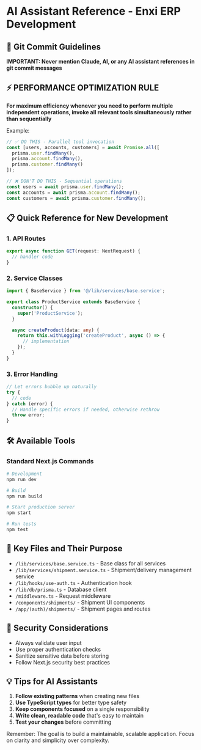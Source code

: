 # AI Assistant Reference - Enxi ERP Development

## 🚫 Git Commit Guidelines
**IMPORTANT: Never mention Claude, AI, or any AI assistant references in git commit messages**

## ⚡ PERFORMANCE OPTIMIZATION RULE
**For maximum efficiency whenever you need to perform multiple independent operations, invoke all relevant tools simultaneously rather than sequentially**

Example:
```typescript
// ✅ DO THIS - Parallel tool invocation
const [users, accounts, customers] = await Promise.all([
  prisma.user.findMany(),
  prisma.account.findMany(), 
  prisma.customer.findMany()
]);

// ❌ DON'T DO THIS - Sequential operations
const users = await prisma.user.findMany();
const accounts = await prisma.account.findMany();
const customers = await prisma.customer.findMany();
```

## 📋 Quick Reference for New Development

### 1. API Routes
```typescript
export async function GET(request: NextRequest) {
  // handler code
}
```

### 2. Service Classes
```typescript
import { BaseService } from '@/lib/services/base.service';

export class ProductService extends BaseService {
  constructor() {
    super('ProductService');
  }

  async createProduct(data: any) {
    return this.withLogging('createProduct', async () => {
      // implementation
    });
  }
}
```

### 3. Error Handling
```typescript
// Let errors bubble up naturally
try {
  // code
} catch (error) {
  // Handle specific errors if needed, otherwise rethrow
  throw error;
}
```

## 🛠️ Available Tools

### Standard Next.js Commands
```bash
# Development
npm run dev

# Build
npm run build

# Start production server
npm start

# Run tests
npm test
```

## 📁 Key Files and Their Purpose

- `/lib/services/base.service.ts` - Base class for all services
- `/lib/services/shipment.service.ts` - Shipment/delivery management service
- `/lib/hooks/use-auth.ts` - Authentication hook
- `/lib/db/prisma.ts` - Database client
- `/middleware.ts` - Request middleware
- `/components/shipments/` - Shipment UI components
- `/app/(auth)/shipments/` - Shipment pages and routes

## 🔐 Security Considerations

- Always validate user input
- Use proper authentication checks
- Sanitize sensitive data before storing
- Follow Next.js security best practices

## 💡 Tips for AI Assistants

1. **Follow existing patterns** when creating new files
2. **Use TypeScript types** for better type safety
3. **Keep components focused** on a single responsibility
4. **Write clean, readable code** that's easy to maintain
5. **Test your changes** before committing

Remember: The goal is to build a maintainable, scalable application. Focus on clarity and simplicity over complexity.